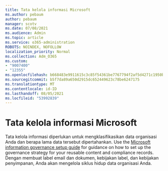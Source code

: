 ```yaml
---
title: Tata kelola informasi Microsoft
ms.author: pebaum
author: pebaum
manager: scotv
ms.date: 07/08/2021
ms.audience: Admin
ms.topic: article
ms.service: o365-administration
ROBOTS: NOINDEX, NOFOLLOW
localization_priority: Normal
ms.collection: Adm_O365
ms.custom:
- "9007400"
- "12355"
ms.openlocfilehash: b668483e9911615c3c85f54361be7767794f2af5d4271c1950b01b401a2e2ef2
ms.sourcegitcommit: b5f7da89a650d2915dc652449623c78be6247175
ms.translationtype: MT
ms.contentlocale: id-ID
ms.lasthandoff: 08/05/2021
ms.locfileid: "53992839"
---
```

# <a name="microsoft-information-governance"></a>Tata kelola informasi Microsoft

Tata kelola informasi diperlukan untuk mengklasifikasikan data organisasi Anda dan berapa lama data tersebut dipertahankan. Use the [Microsoft information governance setup guide](https://admin.microsoft.com/AdminPortal/Home#/modernonboarding/migsetupguide) for guidance on how to set up the governance strategy for your reusable content and compliance records. Dengan membuat label email dan dokumen, kebijakan label, dan kebijakan penyimpanan, Anda akan mengelola siklus hidup data organisasi Anda.

